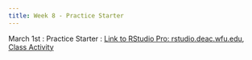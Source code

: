 ```yaml
---
title: Week 8 - Practice Starter
---
```


March 1st
: Practice Starter
  : [Link to RStudio Pro: rstudio.deac.wfu.edu](https://rstudio.deac.wfu.edu/), [Class Activity](https://sta175.github.io/class_activities/ca_8.html)
  
